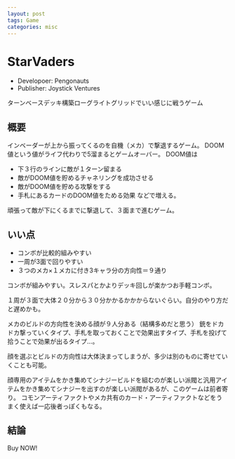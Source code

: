 ```yaml
---
layout: post
tags: Game
categories: misc
---
```


# StarVaders

- Developoer: Pengonauts
- Publisher: Joystick Ventures

ターンベースデッキ構築ローグライトグリッドでいい感じに戦うゲーム

## 概要

インベーダーが上から振ってくるのを自機（メカ）で撃退するゲーム。
DOOM値という値がライフ代わりで5溜まるとゲームオーバー。
DOOM値は

- 下３行のラインに敵が１ターン留まる
- 敵がDOOM値を貯めるチャネリングを成功させる
- 敵がDOOM値を貯める攻撃をする
- 手札にあるカードのDOOM値をためる効果
などで増える。

頑張って敵が下にくるまでに撃退して、３面まで進むゲーム。

## いい点

- コンボが比較的組みやすい
- 一周が3面で回りやすい
- ３つのメカ×１メカに付き3キャラ分の方向性＝９通り

コンボが組みやすい。スレスパとかよりデッキ回しが楽かつお手軽コンボ。

１周が３面で大体２０分から３０分かかるかかからないぐらい。自分のやり方だと遅めかも。

メカのビルドの方向性を決める顔が９人分ある（結構多めだと思う）
銃をドカドカ撃っていくタイプ、手札を取っておくことで効果出すタイプ、手札を投げて拾うことで効果が出るタイプ…。

顔を選ぶとビルドの方向性は大体決まってしまうが、多少は別のものに寄せていくことも可能。

顔専用のアイテムをかき集めてシナジービルドを組むのが楽しい派閥と汎用アイテムをかき集めてシナジーを出すのが楽しい派閥があるが、このゲームは前者寄り。
コモンアーティファクトやメカ共有のカード・アーティファクトなどをうまく使えば一応後者っぽくもなる。

## 結論

Buy NOW!
